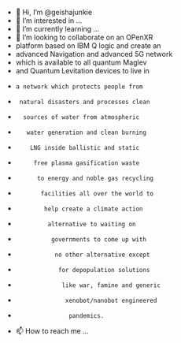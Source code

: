 - 👋 Hi, I’m @geishajunkie
- 👀 I’m interested in ...
- 🌱 I’m currently learning ...
- 💞️ I’m looking to collaborate on an OPenXR 
- platform based on IBM Q logic and create an
-  advanced Navigation and advanced 5G network
-   which is available to all quantum Maglev
-    and Quantum Levitation devices to live in
-     a network which protects people from
-      natural disasters and processes clean
-       sources of water from atmospheric
-        water generation and clean burning
-         LNG inside ballistic and static
-          free plasma gasification waste
-           to energy and noble gas recycling
-            facilities all over the world to
-             help create a climate action
-              alternative to waiting on
-               governments to come up with
-                no other alternative except
-                 for depopulation solutions
-                  like war, famine and generic
-                   xenobot/nanobot engineered
-                    pandemics.
- 📫 How to reach me ...

<!---
geishajunkie/geishajunkie is a ✨ special ✨ repository because its `README.md` (this file) appears on your GitHub profile.
You can click the Preview link to take a look at your changes.
--->
